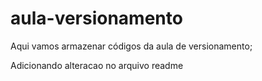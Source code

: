 # aula-versionamento
Aqui vamos armazenar códigos da aula de versionamento;

Adicionando alteracao no arquivo readme
